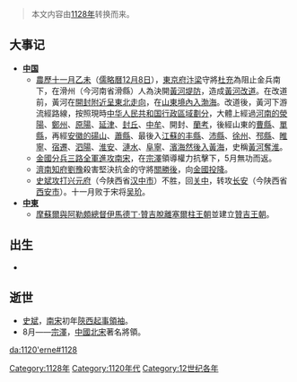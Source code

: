 > 本文内容由[1128年](https://zh.wikipedia.org/wiki/1128年)转换而来。


## 大事记

  - **[中国](https://zh.wikipedia.org/wiki/中国 "wikilink")**
      - [農歷十一月](https://zh.wikipedia.org/wiki/農歷十一月 "wikilink")[乙未](../Page/乙未.md "wikilink")（[儒略曆](../Page/儒略曆.md "wikilink")[12月8日](../Page/12月8日.md "wikilink")），[東京府](../Page/東京府.md "wikilink")[汴梁](../Page/汴梁.md "wikilink")守將[杜充](../Page/杜充.md "wikilink")為阻止金兵南下，在滑州（今河南省滑縣）人為決開[黃河堤防](https://zh.wikipedia.org/wiki/黃河 "wikilink")，造成[黃河改道](https://zh.wikipedia.org/wiki/黃河 "wikilink")。在改道前，黃河在[開封附近呈東北走向](../Page/开封市.md "wikilink")，在[山東境內入](https://zh.wikipedia.org/wiki/山东省 "wikilink")[渤海](../Page/渤海.md "wikilink")。改道後，黃河下游流經路線，按照現時[中华人民共和国行政區域劃分](https://zh.wikipedia.org/wiki/中华人民共和国 "wikilink")，大體上經過[河南的](../Page/河南省.md "wikilink")[滎陽](https://zh.wikipedia.org/wiki/滎陽 "wikilink")、[鄭州](../Page/郑州市.md "wikilink")、[原陽](https://zh.wikipedia.org/wiki/原陽 "wikilink")、[延津](../Page/延津县.md "wikilink")、[封丘](../Page/封丘县.md "wikilink")、[中牟](../Page/中牟县.md "wikilink")、開封、[蘭考](https://zh.wikipedia.org/wiki/蘭考 "wikilink")，後經山東的[曹縣](https://zh.wikipedia.org/wiki/曹縣 "wikilink")、[單縣](https://zh.wikipedia.org/wiki/單縣 "wikilink")，再經[安徽的](../Page/安徽省.md "wikilink")[碭山](https://zh.wikipedia.org/wiki/碭山 "wikilink")、[蕭縣](https://zh.wikipedia.org/wiki/蕭縣 "wikilink")、最後入[江蘇的](../Page/江苏省.md "wikilink")[丰縣](https://zh.wikipedia.org/wiki/丰縣 "wikilink")、[沛縣](https://zh.wikipedia.org/wiki/沛縣 "wikilink")、[徐州](../Page/徐州市.md "wikilink")、[邳縣](https://zh.wikipedia.org/wiki/邳縣 "wikilink")、[睢寧](https://zh.wikipedia.org/wiki/睢寧 "wikilink")、[宿遷](../Page/宿迁市.md "wikilink")、[泗陽](https://zh.wikipedia.org/wiki/泗陽 "wikilink")、[淮安](https://zh.wikipedia.org/wiki/淮安市 "wikilink")、[漣水](https://zh.wikipedia.org/wiki/漣水 "wikilink")、[阜寧](https://zh.wikipedia.org/wiki/阜寧 "wikilink")、[濱海然後入](https://zh.wikipedia.org/wiki/濱海 "wikilink")[黃海](https://zh.wikipedia.org/wiki/黃海 "wikilink")，史稱[黃河奪淮](https://zh.wikipedia.org/wiki/黃河奪淮 "wikilink")。
      - [金國分兵三路全軍進攻](https://zh.wikipedia.org/wiki/金國 "wikilink")[南宋](../Page/南宋.md "wikilink")，在[宗澤](../Page/宗澤.md "wikilink")領導權力抗擊下，5月無功而返。
      - [濟南知府](https://zh.wikipedia.org/wiki/濟南 "wikilink")[劉豫](../Page/劉豫.md "wikilink")殺害堅決抗金的守將[關勝後](https://zh.wikipedia.org/wiki/關勝 "wikilink")，向[金國投降](https://zh.wikipedia.org/wiki/金國 "wikilink")。
      - [史斌攻打](https://zh.wikipedia.org/wiki/史斌 "wikilink")[兴元府](https://zh.wikipedia.org/wiki/兴元府 "wikilink")（今陕西省[汉中市](../Page/汉中市.md "wikilink")）不胜，回[关中](https://zh.wikipedia.org/wiki/关中 "wikilink")，转攻[长安](../Page/长安.md "wikilink")（今陕西省[西安市](../Page/西安市.md "wikilink")）。十一月败于宋将[吴玠](../Page/吴玠.md "wikilink")。
  - **[中東](https://zh.wikipedia.org/wiki/中東 "wikilink")**
      - [摩蘇爾與](https://zh.wikipedia.org/wiki/摩蘇爾 "wikilink")[阿勒頗總督](https://zh.wikipedia.org/wiki/阿勒頗 "wikilink")[伊馬德丁·贊吉脫離](https://zh.wikipedia.org/wiki/伊馬德丁·贊吉 "wikilink")[塞爾柱王朝](../Page/塞爾柱王朝.md "wikilink")並建立[贊吉王朝](https://zh.wikipedia.org/wiki/贊吉王朝 "wikilink")。

## 出生

  -
## 逝世

  - [史斌](https://zh.wikipedia.org/wiki/史斌 "wikilink")，[南宋](../Page/南宋.md "wikilink")初年[陝西起事領袖](https://zh.wikipedia.org/wiki/陝西 "wikilink")。
  - 8月——[宗澤](../Page/宗澤.md "wikilink")，[中國](../Page/中國.md "wikilink")[北宋](../Page/北宋.md "wikilink")著名將領。

[da:1120'erne\#1128](https://zh.wikipedia.org/wiki/da:1120'erne#1128 "wikilink")

[Category:1128年](https://zh.wikipedia.org/wiki/Category:1128年 "wikilink") [Category:1120年代](https://zh.wikipedia.org/wiki/Category:1120年代 "wikilink") [Category:12世纪各年](https://zh.wikipedia.org/wiki/Category:12世纪各年 "wikilink")
